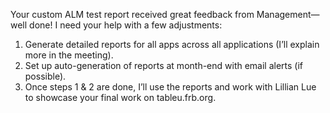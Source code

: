 Your custom ALM test report received great feedback from Management—well done! I need your help with a few adjustments:  

1. Generate detailed reports for all apps across all applications (I’ll explain more in the meeting).  
2. Set up auto-generation of reports at month-end with email alerts (if possible).  
3. Once steps 1 & 2 are done, I’ll use the reports and work with Lillian Lue to showcase your final work on tableu.frb.org.
